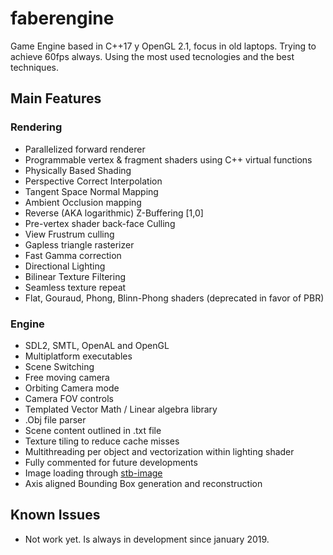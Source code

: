 # faberengine
Game Engine based in C++17 y OpenGL 2.1, focus in old laptops. Trying to achieve 60fps always. Using the most used tecnologies and the best techniques.

## Main Features

### Rendering 

* Parallelized forward renderer
* Programmable vertex & fragment shaders using C++ virtual functions
* Physically Based Shading
* Perspective Correct Interpolation
* Tangent Space Normal Mapping
* Ambient Occlusion mapping
* Reverse (AKA logarithmic) Z-Buffering [1,0]
* Pre-vertex shader back-face Culling
* View Frustrum culling
* Gapless triangle rasterizer 
* Fast Gamma correction
* Directional Lighting
* Bilinear Texture Filtering
* Seamless texture repeat
* Flat, Gouraud, Phong, Blinn-Phong shaders (deprecated in favor of PBR)

### Engine

* SDL2, SMTL, OpenAL and OpenGL
* Multiplatform executables
* Scene Switching
* Free moving camera 
* Orbiting Camera mode 
* Camera FOV controls
* Templated Vector Math / Linear algebra library 
* .Obj file parser
* Scene content outlined in .txt file
* Texture tiling to reduce cache misses
* Multithreading per object and vectorization within lighting shader
* Fully commented for future developments
* Image loading through [stb-image](https://github.com/nothings/stb)
* Axis aligned Bounding Box generation and reconstruction

## Known Issues

* Not work yet. Is always in development since january 2019.
